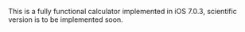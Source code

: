 This is a fully functional calculator implemented in iOS 7.0.3, scientific version is to be implemented soon. 
